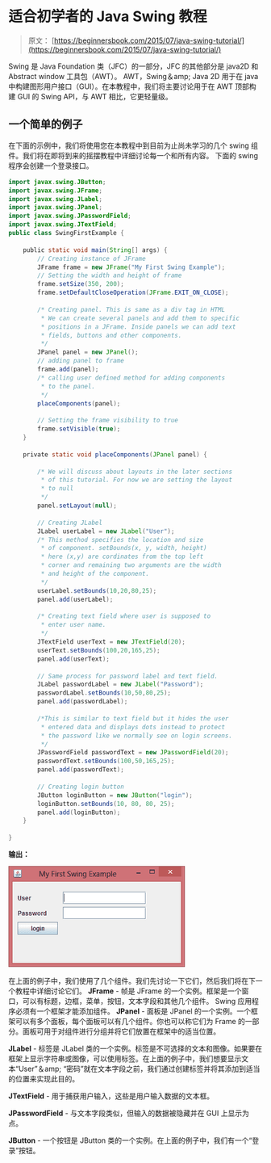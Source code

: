 # 适合初学者的 Java Swing 教程

> 原文： [https://beginnersbook.com/2015/07/java-swing-tutorial/](https://beginnersbook.com/2015/07/java-swing-tutorial/)

Swing 是 Java Foundation 类（JFC）的一部分，JFC 的其他部分是 java2D 和 Abstract window 工具包（AWT）。 AWT，Swing＆amp; Java 2D 用于在 java 中构建图形用户接口（GUI）。在本教程中，我们将主要讨论用于在 AWT 顶部构建 GUI 的 Swing API，与 AWT 相比，它更轻量级。

## 一个简单的例子

在下面的示例中，我们将使用您在本教程中到目前为止尚未学习的几个 swing 组件。我们将在即将到来的摇摆教程中详细讨论每一个和所有内容。
下面的 swing 程序会创建一个登录接口。

```java
import javax.swing.JButton;
import javax.swing.JFrame;
import javax.swing.JLabel;
import javax.swing.JPanel;
import javax.swing.JPasswordField;
import javax.swing.JTextField; 
public class SwingFirstExample {

    public static void main(String[] args) {    
        // Creating instance of JFrame
        JFrame frame = new JFrame("My First Swing Example");
        // Setting the width and height of frame
        frame.setSize(350, 200);
        frame.setDefaultCloseOperation(JFrame.EXIT_ON_CLOSE);

        /* Creating panel. This is same as a div tag in HTML
         * We can create several panels and add them to specific 
         * positions in a JFrame. Inside panels we can add text 
         * fields, buttons and other components.
         */
        JPanel panel = new JPanel();    
        // adding panel to frame
        frame.add(panel);
        /* calling user defined method for adding components
         * to the panel.
         */
        placeComponents(panel);

        // Setting the frame visibility to true
        frame.setVisible(true);
    }

    private static void placeComponents(JPanel panel) {

        /* We will discuss about layouts in the later sections
         * of this tutorial. For now we are setting the layout 
         * to null
         */
        panel.setLayout(null);

        // Creating JLabel
        JLabel userLabel = new JLabel("User");
        /* This method specifies the location and size
         * of component. setBounds(x, y, width, height)
         * here (x,y) are cordinates from the top left 
         * corner and remaining two arguments are the width
         * and height of the component.
         */
        userLabel.setBounds(10,20,80,25);
        panel.add(userLabel);

        /* Creating text field where user is supposed to
         * enter user name.
         */
        JTextField userText = new JTextField(20);
        userText.setBounds(100,20,165,25);
        panel.add(userText);

        // Same process for password label and text field.
        JLabel passwordLabel = new JLabel("Password");
        passwordLabel.setBounds(10,50,80,25);
        panel.add(passwordLabel);

        /*This is similar to text field but it hides the user
         * entered data and displays dots instead to protect
         * the password like we normally see on login screens.
         */
        JPasswordField passwordText = new JPasswordField(20);
        passwordText.setBounds(100,50,165,25);
        panel.add(passwordText);

        // Creating login button
        JButton loginButton = new JButton("login");
        loginButton.setBounds(10, 80, 80, 25);
        panel.add(loginButton);
    }

}

```

**输出：**

![Swing Login Screen Example](img/d1214ebba188fd8902d538de50f5a7da.jpg)

在上面的例子中，我们使用了几个组件。我们先讨论一下它们，然后我们将在下一个教程中详细讨论它们。
**JFrame** - 帧是 JFrame 的一个实例。框架是一个窗口，可以有标题，边框，菜单，按钮，文本字段和其他几个组件。 Swing 应用程序必须有一个框架才能添加组件。
**JPanel** - 面板是 JPanel 的一个实例。一个框架可以有多个面板，每个面板可以有几个组件。你也可以称它们为 Frame 的一部分。面板可用于对组件进行分组并将它们放置在框架中的适当位置。

**JLabel** - 标签是 JLabel 类的一个实例。标签是不可选择的文本和图像。如果要在框架上显示字符串或图像，可以使用标签。在上面的例子中，我们想要显示文本“User”＆amp; “密码”就在文本字段之前，我们通过创建标签并将其添加到适当的位置来实现此目的。

**JTextField** - 用于捕获用户输入，这些是用户输入数据的文本框。

**JPasswordField** - 与文本字段类似，但输入的数据被隐藏并在 GUI 上显示为点。

**JButton** - 一个按钮是 JButton 类的一个实例。在上面的例子中，我们有一个“登录”按钮。